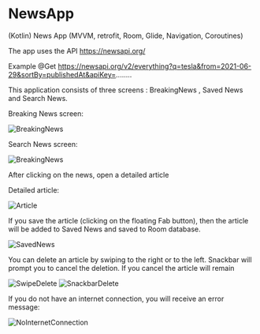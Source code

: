 # NewsApp
(Kotlin)
News App (MVVM, retrofit, Room, Glide, Navigation, Coroutines)


The app uses the API https://newsapi.org/

Example @Get
https://newsapi.org/v2/everything?q=tesla&from=2021-06-29&sortBy=publishedAt&apiKey=........

This application consists of three screens : BreakingNews , Saved News and Search News.

Breaking News screen:

![BreakingNews](breakingNews.jpg)

Search News screen:

![BreakingNews](search.jpg)

After clicking on the news, open a detailed article 

Detailed article: 

![Article](WebArticle.jpg)

If you save the article (clicking on the floating Fab button), then the article will be added to Saved News and saved to Room database.

![SavedNews](SavedList.jpg)

You can delete an article by swiping to the right or to the left. 
Snackbar will prompt you to cancel the deletion. If you cancel the article will remain

![SwipeDelete](swipe.jpg)
![SnackbarDelete](delete.jpg)


If you do not have an internet connection, you will receive an error message:

![NoInternetConnection](NoInternetConnection.jpg)
